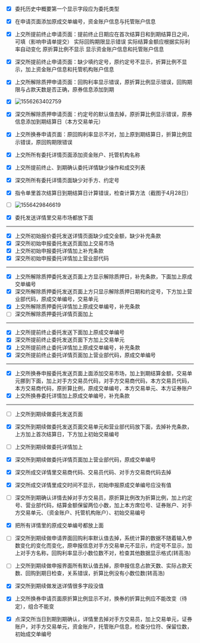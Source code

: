  - [x] 委托历史中概要第一个显示字段应为委托类型
 - [x] 在申请页面添加原成交单编号，资金账户信息与托管账户信息
 - [x] 上交所提前终止申请页面：提前终止日期应在首次结算日和到期结算日之间，可填（影响申请单提交）  实际回购期限显示错误 实际结算金额应根据实际利率自动变化 原折算比例不显示  显示资金账户信息和托管账户信息
 - [x] 深交所提前终止申请页面：缺少填约定号，原约定号不显示，折算比例不显示，加上资金账户信息和托管机构账户信息
 - [x] 上交所解除质押申请页面：回购利率显示错误，原折算比例显示错误，回购期限与占款天数是否正确，原券信息添加到期
 - [x] ![1556263402759](C:\Users\ADMINI~1\AppData\Local\Temp\1556263402759.png)
 - [x] 深交所解除质押申请页面：约定号的默认值去掉，原折算比例显示错误，原券信息添加到期结算日（本方交易单元）
 - [x] 上交所换券申请页面：原回购利率显示不对，加上原到期结算日，折算比例显示错误，原回购期限错误
 - [x] 上交所所有委托详情页面添加资金账户、托管机构名称
 - [x] 上交所提前终止、到期确认委托详情缺少操作和成交列表
 - [x] 深交所所有委托详情页面缺少对手方、约定号
 - [x] 指令单里首次结算日到期结算日计算错误，检查计算方法（截图于4月28日）
 - [ ] ![1556429846619](C:\Users\ADMINI~1\AppData\Local\Temp\1556429846619.png)
 - [x] 委托发送详情里交易市场都放下面





---

 - [x] 上交所初始报价委托发送详情页面缺少成交金额，缺少补充条款
 - [x] 深交所初始申报委托发送页面加上交易市场
 - [x] 上交所初始申报委托详情加上补充条款
 - [x] 深交所初始申报委托详情加上营业部代码

---

 - [x] 上交所解除质押委托发送页面上方显示解除质押日，补充条款，下面加上原成交单编号
 - [x] 深交所解除质押委托发送页面上方只显示解除质押日期和约定号，下方加上营业部代码，原成交单编号，交易单元
 - [x] 上交所解除质押委托详情加上原成交单编号，补充条款
 - [ ] 深交所解除质押委托详情页面加上

---

 - [x] 上交所提前终止委托发送下面加上原成交单编号
 - [x] 深交所提前终止委托发送页面下方加上交易单元
 - [x] 上交所提前终止委托详情加上原成交单编号，补充条款
 - [x] 深交所提前终止委托详情页面加上营业部代码，原成交单编号

---

 - [x] 上交所换券申报委托发送页面上面添加交易市场，加上到期结算金额，交易单元挪到下面，加上对手方交易员代码，对手方交易商代码，本方交易员代码，本方交易商代码，原折算比例，原成交单编号，本方交易单元、本方证券账户
 - [x] 上交所换券委托详情加上原成交单编号，补充条款

---

 - [ ] 上交所到期续做委托发送页面

 - [x] 深交所到期续做委托发送页面交易单元和营业部代码放下面，去掉补充条款，上方加上首次结算日，下方加上初始交易编号

 - [ ] 上交所到期续做委托详情加上

 - [x] 深交所到期续做委托详情页面加上营业部代码，原成交单编号

   



- [x] 深交所成交详情里交易商代码、交易员代码、对手方交易商代码去掉
- [x] 深交所成交详情里成交时间不显示，初始申报原成交单编号应没有值
- [ ] 深交所到期确认详情去掉对手方交易员，原折算比例改为折算比例，加上约定号、营业部代码，结算金额保留两位小数，加上本方席位号、证券账户、对手方交易单元、（资金账户、托管机构账户）、初始交易编号
- [x] 把所有详情里的原成交单编号都放上面



- [ ] 深交所到期续做申请界面回购利率默认值去掉，系统计算的数据不随着输入参数变化的变化而变化，原申报信息对手方交易单元不显示，约定号不显示，加上对手方名称，回购利率显示小数位数不对，检查其他数据显示格式(转高浩)
- [ ] 上交所到期续做申报界面所有默认值去掉，原申报信息占款天数、实际占款天数、回购到期日检查，关系错误，折算比例没有小数位数(转高浩)
- [x] 深交所到期续做发送详情很多字段没值



- [x] 上交所换券申请页面原折算比例显示不对，换券的折算比例应不能改变（待定），组合不能变
- [x] 点深交所当日到期到期确认，详情里去掉对手方交易员，加上交易单元，证券账户，对手方交易单元，资金账户，托管账户信息，检查分位符、保留位数，初始成交单编号